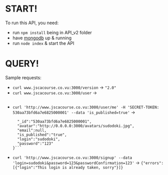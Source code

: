 # START!
To run this API, you need: 
+ run `npm install` being in API_v2 folder
+ have [mongodb](http://www.mongodb.org/downloads) up & running
+ run `node index` & start the API

# QUERY!
Sample requests: 
+ `curl www.jscacourse.co.vu:3000/version` -> `"2.0"`
+ `curl www.jscacourse.co.vu:3000/user` -> 
  ```[{"avatar":"http://retroavatar.appspot.com/api?name=Dictator","email":null,"login":"Dictator"}]
  ```
+ `curl 'http://www.jscacourse.co.vu:3000/user/me' -H 'SECRET-TOKEN: 530aa73bfd6a7e6825000001' --data 'is_published=true'` -> 
  ```{
    "_id":"530aa73bfd6a7e6825000001",
    "avatar":"http://0.0.0.0:3000/avatars/sudodoki.jpg",
    "email":null,
    "is_published":"true",
    "login":"sudodoki",
    "password":"123"
  }```
+ `curl 'http://www.jscacourse.co.vu:3000/signup' --data 'login=sudodoki&password=123&passwordConfirmation=123'` -> `{"errors":[{"login":"This login is already taken, sorry"}]}`